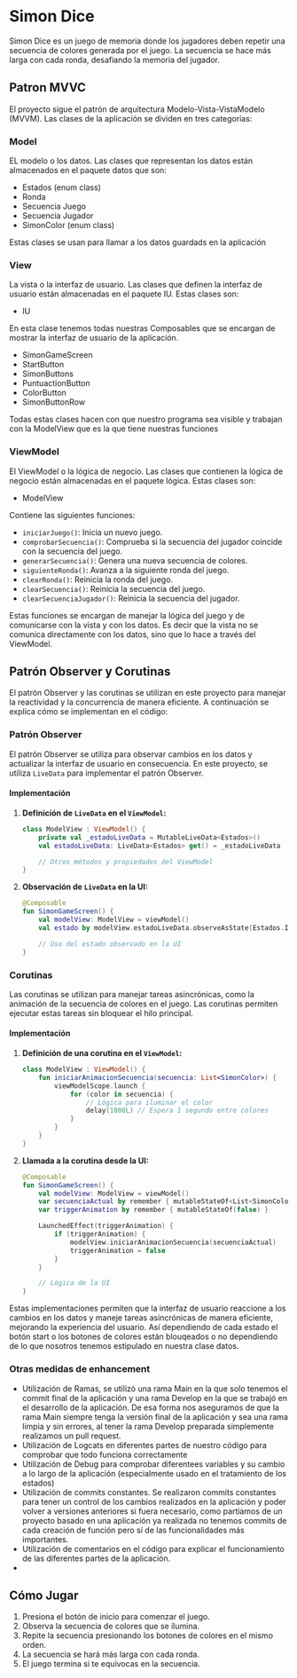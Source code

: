 # Simon Dice

Simon Dice es un juego de memoria donde los jugadores deben repetir una secuencia de colores generada por el juego. La secuencia se hace más larga con cada ronda, desafiando la memoria del jugador.

## Patron MVVC

El proyecto sigue el patrón de arquitectura Modelo-Vista-VistaModelo (MVVM). Las clases de la aplicación se dividen en tres categorías:

### Model
EL modelo o los datos. Las clases que representan los datos están almacenados en el paquete datos que son:

- Estados (enum class)
- Ronda
- Secuencia Juego
- Secuencia Jugador
- SimonColor (enum class)

Estas clases se usan para llamar a los datos guardads en la aplicación

### View

La vista o la interfaz de usuario. Las clases que definen la interfaz de usuario están almacenadas en el paquete IU. Estas clases son:

- IU

En esta clase tenemos todas nuestras Composables que se encargan de mostrar la interfaz de usuario de la aplicación.

- SimonGameScreen
- StartButton
- SimonButtons
- PuntuactionButton
- ColorButton
- SimonButtonRow

Todas estas clases hacen con que nuestro programa sea visible y trabajan con la ModelView que es la que tiene nuestras funciones

### ViewModel

El ViewModel o la lógica de negocio. Las clases que contienen la lógica de negocio están almacenadas en el paquete lógica. Estas clases son:

- ModelView

Contiene las siguientes funciones:

- `iniciarJuego()`: Inicia un nuevo juego.
- `comprobarSecuencia()`: Comprueba si la secuencia del jugador coincide con la secuencia del juego.
- `generarSecuencia()`: Genera una nueva secuencia de colores.
- `siguienteRonda()`: Avanza a la siguiente ronda del juego.
-  `clearRonda()`: Reinicia la ronda del juego.
- `clearSecuencia()`: Reinicia la secuencia del juego.
- `clearSecuenciaJugador()`: Reinicia la secuencia del jugador.

Estas funciones se encargan de manejar la lógica del juego y de comunicarse con la vista y con los datos. Es decir que la vista no se comunica directamente con los datos, sino que lo hace a través del ViewModel.


## Patrón Observer y Corutinas

El patrón Observer y las corutinas se utilizan en este proyecto para manejar la reactividad y la concurrencia de manera eficiente. A continuación se explica cómo se implementan en el código:

### Patrón Observer

El patrón Observer se utiliza para observar cambios en los datos y actualizar la interfaz de usuario en consecuencia. En este proyecto, se utiliza `LiveData` para implementar el patrón Observer.

#### Implementación

1. **Definición de `LiveData` en el `ViewModel`:**
   ```kotlin
   class ModelView : ViewModel() {
       private val _estadoLiveData = MutableLiveData<Estados>()
       val estadoLiveData: LiveData<Estados> get() = _estadoLiveData

       // Otros métodos y propiedades del ViewModel
   }
   ```

2. **Observación de `LiveData` en la UI:**
   ```kotlin
   @Composable
   fun SimonGameScreen() {
       val modelView: ModelView = viewModel()
       val estado by modelView.estadoLiveData.observeAsState(Estados.INICIO)

       // Uso del estado observado en la UI
   }
   ```

### Corutinas

Las corutinas se utilizan para manejar tareas asincrónicas, como la animación de la secuencia de colores en el juego. Las corutinas permiten ejecutar estas tareas sin bloquear el hilo principal.

#### Implementación

1. **Definición de una corutina en el `ViewModel`:**
   ```kotlin
   class ModelView : ViewModel() {
       fun iniciarAnimacionSecuencia(secuencia: List<SimonColor>) {
           viewModelScope.launch {
               for (color in secuencia) {
                   // Lógica para iluminar el color
                   delay(1000L) // Espera 1 segundo entre colores
               }
           }
       }
   }
   ```

2. **Llamada a la corutina desde la UI:**
   ```kotlin
   @Composable
   fun SimonGameScreen() {
       val modelView: ModelView = viewModel()
       var secuenciaActual by remember { mutableStateOf<List<SimonColor>>(emptyList()) }
       var triggerAnimation by remember { mutableStateOf(false) }

       LaunchedEffect(triggerAnimation) {
           if (triggerAnimation) {
               modelView.iniciarAnimacionSecuencia(secuenciaActual)
               triggerAnimation = false
           }
       }

       // Lógica de la UI
   }
   ```

Estas implementaciones permiten que la interfaz de usuario reaccione a los cambios en los datos y maneje tareas asincrónicas de manera eficiente, mejorando la experiencia del usuario.
Así dependiendo de cada estado el botón start o los botones de colores están blouqeados o no dependiendo de lo que nosotros tenemos estipulado en nuestra clase datos.

### Otras medidas de enhancement

- Utilización de Ramas, se utilizó una rama Main en la que solo tenemos el commit final de la aplicación y una rama Develop en la que se trabajó en el desarrollo de la aplicación. De esa forma nos aseguramos de que la rama Main siempre tenga la versión final de la aplicación y sea una rama limpia y sin errores, al tener la rama Develop preparada simplemente realizamos un pull request.
- Utilización de Logcats en diferentes partes de nuestro código para comprobar que todo funciona correctamente
- Utilización de Debug para comprobar diferentees variables y su cambio a lo largo de la aplicación (especialmente usado en el tratamiento de los estados)
- Utilización de commits constantes. Se realizaron commits constantes para tener un control de los cambios realizados en la aplicación y poder volver a versiones anteriores si fuera necesario, como partiamos de un proyecto basado en una aplicación ya realizada no tenemos commits de cada creación de función pero sí de las funcionalidades más importantes.
- Utilización de comentarios en el código para explicar el funcionamiento de las diferentes partes de la aplicación.
-


## Cómo Jugar

1. Presiona el botón de inicio para comenzar el juego.
2. Observa la secuencia de colores que se ilumina.
3. Repite la secuencia presionando los botones de colores en el mismo orden.
4. La secuencia se hará más larga con cada ronda.
5. El juego termina si te equivocas en la secuencia.

